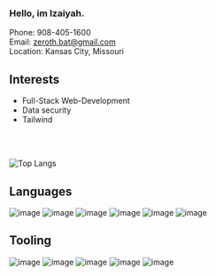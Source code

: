 ### Hello, im Izaiyah.

Phone: 908-405-1600 <br>
Email: zeroth.bat@gmail.com <br>
Location: Kansas City, Missouri <br>

## Interests
- Full-Stack Web-Development
- Data security
- Tailwind
<br>
<br>

![Top Langs](https://github-readme-stats.vercel.app/api/top-langs/?username=stozak&theme=github_dark)

## Languages
![image](https://github.com/user-attachments/assets/82526d14-ba4c-4c8c-9081-06c8af1a5fdb)
![image](https://github.com/user-attachments/assets/283770d4-04a4-4abc-b496-0e1bb5189417)
![image](https://github.com/user-attachments/assets/ded95799-d60d-481a-9607-90e9c8ab29d7)
![image](https://github.com/user-attachments/assets/0448de9c-ffe0-442a-860f-42cf8113cf87)
![image](https://github.com/user-attachments/assets/433ae81a-5cfc-42f0-8b32-93fc4475ab82)
![image](https://github.com/user-attachments/assets/df1ff080-1eec-454b-8026-108923746075)

## Tooling
![image](https://github.com/user-attachments/assets/35e7f0b6-4b02-4ce4-9584-b2f24c9f624c)
![image](https://github.com/user-attachments/assets/3bde7af6-dec0-448c-addb-badeb10a8b17)
![image](https://github.com/user-attachments/assets/2ada4f11-0fc3-4432-8203-09cb05d55d73)
![image](https://github.com/user-attachments/assets/a5620563-141f-4251-9126-84efc82b8e17)
![image](https://github.com/user-attachments/assets/4b7c0db7-67f4-4d6a-a839-c5dfb44313ec)
